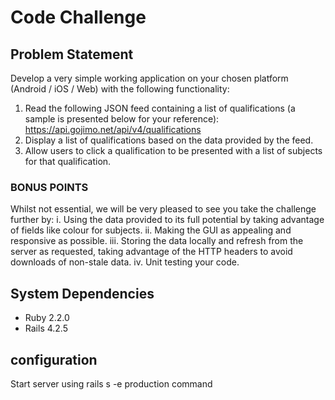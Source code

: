 # Code Challenge

## Problem Statement
Develop a very simple working application on your chosen platform (Android / iOS / Web) with the
following functionality:
1. Read the following JSON feed containing a list of qualifications (a sample is presented below
for your reference): https://api.gojimo.net/api/v4/qualifications
2. Display a list of qualifications based on the data provided by the feed.
3. Allow users to click a qualification to be presented with a list of subjects for that qualification.

### BONUS POINTS
Whilst not essential, we will be very pleased to see you take the challenge further by:
i. Using the data provided to its full potential by taking advantage of fields like colour for subjects.
ii. Making the GUI as appealing and responsive as possible.
iii. Storing the data locally and refresh from the server as requested, taking advantage of the HTTP headers to avoid downloads of non-stale data.
iv. Unit testing your code.

## System Dependencies
* Ruby 2.2.0
* Rails 4.2.5

## configuration
Start server using rails s -e production command